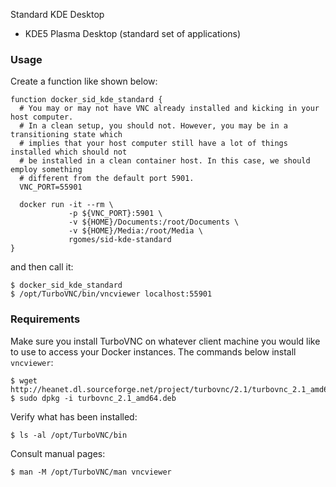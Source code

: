 Standard KDE Desktop

* KDE5 Plasma Desktop (standard set of applications)


### Usage

Create a function like shown below:

    function docker_sid_kde_standard {
      # You may or may not have VNC already installed and kicking in your host computer.
      # In a clean setup, you should not. However, you may be in a transitioning state which
      # implies that your host computer still have a lot of things installed which should not
      # be installed in a clean container host. In this case, we should employ something
      # different from the default port 5901.
      VNC_PORT=55901

      docker run -it --rm \
                 -p ${VNC_PORT}:5901 \
                 -v ${HOME}/Documents:/root/Documents \
                 -v ${HOME}/Media:/root/Media \
                 rgomes/sid-kde-standard
    }

and then call it:

    $ docker_sid_kde_standard
    $ /opt/TurboVNC/bin/vncviewer localhost:55901


### Requirements

Make sure you install TurboVNC on whatever client machine you would like to use to access your Docker instances.
The commands below install ``vncviewer``:            

    $ wget http://heanet.dl.sourceforge.net/project/turbovnc/2.1/turbovnc_2.1_amd64.deb
    $ sudo dpkg -i turbovnc_2.1_amd64.deb

Verify what has been installed:

    $ ls -al /opt/TurboVNC/bin

Consult manual pages:

    $ man -M /opt/TurboVNC/man vncviewer

